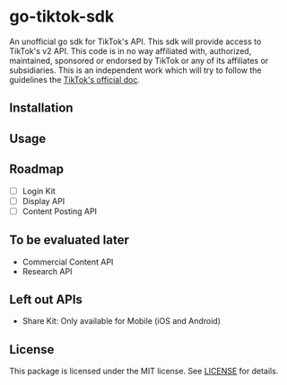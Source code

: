 # go-tiktok-sdk
An unofficial go sdk for TikTok's API. This sdk will provide access to TikTok's v2 API.
This code is in no way affiliated with, authorized, maintained, sponsored or endorsed by TikTok or any of its affiliates or subsidiaries.
This is an independent work which will try to follow the guidelines the [TikTok's official doc](https://developers.tiktok.com/doc/our-guidelines-developer-guidelines/).

## Installation

## Usage

## Roadmap
- [ ] Login Kit
- [ ] Display API
- [ ] Content Posting API

## To be evaluated later
- Commercial Content API
- Research API

## Left out APIs
- Share Kit: Only available for Mobile (iOS and Android)

## License
This package is licensed under the MIT license. See [LICENSE](LICENSE) for details.